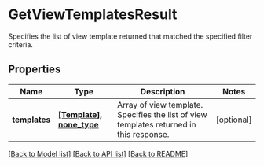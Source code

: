 # GetViewTemplatesResult

Specifies the list of view template returned that matched the specified filter criteria.

## Properties
Name | Type | Description | Notes
------------ | ------------- | ------------- | -------------
**templates** | [**[Template], none_type**](Template.md) | Array of view template. Specifies the list of view templates returned in this response. | [optional] 

[[Back to Model list]](../README.md#documentation-for-models) [[Back to API list]](../README.md#documentation-for-api-endpoints) [[Back to README]](../README.md)


